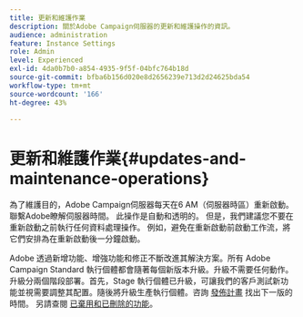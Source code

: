 ```yaml
---
title: 更新和維護作業
description: 關於Adobe Campaign伺服器的更新和維護操作的資訊。
audience: administration
feature: Instance Settings
role: Admin
level: Experienced
exl-id: 4da0b7b0-a854-4935-9f5f-04bfc764b18d
source-git-commit: bfba6b156d020e8d2656239e713d2d24625bda54
workflow-type: tm+mt
source-wordcount: '166'
ht-degree: 43%

---
```


# 更新和維護作業{#updates-and-maintenance-operations}

為了維護目的，Adobe Campaign伺服器每天在6 AM（伺服器時區）重新啟動。 聯繫Adobe瞭解伺服器時間。 此操作是自動和透明的。 但是，我們建議您不要在重新啟動之前執行任何資料處理操作。 例如，避免在重新啟動前啟動工作流，將它們安排為在重新啟動後一分鐘啟動。

Adobe 透過新增功能、增強功能和修正不斷改進其解決方案。所有 Adobe Campaign Standard 執行個體都會隨著每個新版本升級。升級不需要任何動作。升級分兩個階段部署。首先，Stage 執行個體已升級，可讓我們的客戶測試新功能並視需要調整其配置。隨後將升級生產執行個體。咨詢 [發佈計畫](https://helpx.adobe.com/tw/campaign/kb/acs-release-planning.html) 找出下一版的時間。 另請查閱 [已棄用和已刪除的功能](../../rn/using/deprecated-features.md)。
